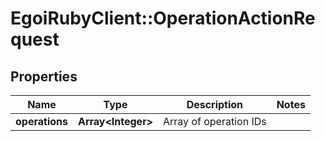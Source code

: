 # EgoiRubyClient::OperationActionRequest

## Properties
Name | Type | Description | Notes
------------ | ------------- | ------------- | -------------
**operations** | **Array&lt;Integer&gt;** | Array of operation IDs | 


